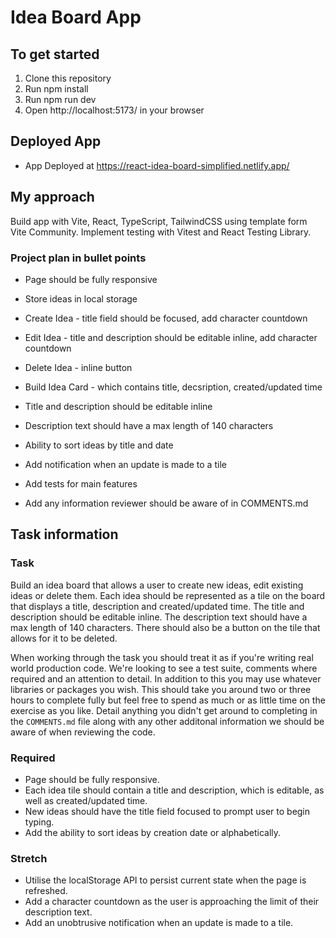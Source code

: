 # Idea Board App

## To get started

1. Clone this repository
2. Run npm install
3. Run npm run dev
4. Open http://localhost:5173/ in your browser


## Deployed App
* App Deployed at https://react-idea-board-simplified.netlify.app/

## My approach

Build app with Vite, React, TypeScript, TailwindCSS using template form Vite Community.
Implement testing with Vitest and React Testing Library.

### Project plan in bullet points

* Page should be fully responsive
* Store ideas in local storage

* Create Idea - title field should be focused, add character countdown
* Edit Idea - title and description should be editable inline, add character countdown
* Delete Idea - inline button

* Build Idea Card - which contains title, decsription, created/updated time
* Title and description should be editable inline
* Description text should have a max length of 140 characters

* Ability to sort ideas by title and date
* Add notification when an update is made to a tile

* Add tests for main features

* Add any information reviewer should be aware of in COMMENTS.md

## Task information

### Task
Build an idea board that allows a user to create new ideas, edit existing ideas or delete them. Each idea should be represented as a tile on the board that displays a title, description and created/updated time. The title and description should be editable inline. The description text should have a max length of 140 characters. There should also be a button on the tile that allows for it to be deleted.

When working through the task you should treat it as if you're writing real world production code. We're looking to see a test suite, comments where required and an attention to detail. In addition to this you may use whatever libraries or packages you wish. This should take you around two or three hours to complete fully but feel free to spend as much or as little time on the exercise as you like. Detail anything you didn't get around to completing in the `COMMENTS.md` file along with any other additonal information we should be aware of when reviewing the code.

### Required
* Page should be fully responsive.
* Each idea tile should contain a title and description, which is editable, as well as created/updated time.
* New ideas should have the title field focused to prompt user to begin typing.
* Add the ability to sort ideas by creation date or alphabetically.

### Stretch
* Utilise the localStorage API to persist current state when the page is refreshed.
* Add a character countdown as the user is approaching the limit of their description text.
* Add an unobtrusive notification when an update is made to a tile.



